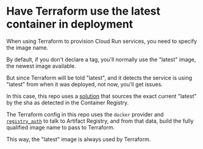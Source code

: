 # Have Terraform use the latest container in deployment

When using Terraform to provision Cloud Run services, you need to specify the image name. 

By default, if you don't declare a tag, you'll normally use the "latest" image, the newest image available. 

But since Terraform will be told "latest", and it detects the service is using "latest" from when it was deployed, not now, you'll get issues. 

In this case, this repo uses a [solution](https://github.com/hashicorp/terraform-provider-google/issues/6706#issuecomment-657039775) that sources the exact current "latest" by the sha as detected in the Container Registry. 

The Terraform config in this repo uses the `docker` provider and [`registry_auth`](https://github.com/GoogleCloudPlatform/avocano/search?q=registry_auth) to talk to Artifact Registry, and from that data, build the fully qualified image name to pass to Terraform. 

This way, the "latest" image is always used by Terraform. 